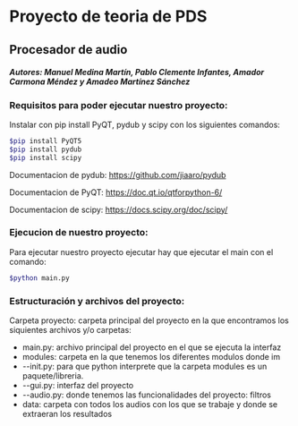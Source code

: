 # Proyecto de teoria de PDS 
## Procesador de audio
##### Autores:  Manuel Medina Martín, Pablo Clemente Infantes, Amador Carmona Méndez y Amadeo Martínez Sánchez
### Requisitos para poder ejecutar nuestro proyecto:
Instalar con pip install PyQT, pydub y scipy con los siguientes comandos:
~~~bash
$pip install PyQT5
$pip install pydub
$pip install scipy
~~~
Documentacion de pydub: https://github.com/jiaaro/pydub 

Documentacion de PyQT: https://doc.qt.io/qtforpython-6/

Documentacion de scipy: https://docs.scipy.org/doc/scipy/
### Ejecucion de nuestro proyecto:
Para ejecutar nuestro proyecto ejecutar hay que ejecutar el main con el comando:
~~~bash
$python main.py
~~~
### Estructuración y archivos del proyecto:
Carpeta proyecto: carpeta principal del proyecto en la que encontramos los siquientes archivos y/o carpetas:
- main.py: archivo principal del proyecto en el que se ejecuta la interfaz 
- modules: carpeta en la que tenemos los diferentes modulos donde im
- --init.py: para que python interprete que la carpeta modules es un paquete/libreria.
- --gui.py: interfaz del proyecto
- --audio.py: donde tenemos las funcionalidades del proyecto: filtros
- data: carpeta con todos los audios con los que se trabaje y donde se extraeran los resultados


